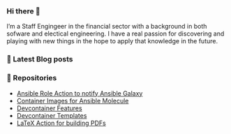 ### Hi there 👋

I’m a Staff Engingeer in the financial sector with a background in both sofware and electical engineering. I have a real passion for discovering and playing with new things in the hope to apply that knowledge in the future.

### 📝 Latest Blog posts

<!-- BLOG-POST-LIST:START -->
<!-- BLOG-POST-LIST:END -->

<!--
**hspaans/hspaans** is a ✨ _special_ ✨ repository because its `README.md` (this file) appears on your GitHub profile.

Here are some ideas to get you started:

- 🔭 I’m currently working on ...
- 🌱 I’m currently learning ...
- 👯 I’m looking to collaborate on ...
- 🤔 I’m looking for help with ...
- 💬 Ask me about ...
- 📫 How to reach me: ...
- 😄 Pronouns: ...
- ⚡ Fun fact: ...
-->

### 📑 Repositories

- [Ansible Role Action to notify Ansible Galaxy](https://github.com/hspaans/ansible-galaxy-action)
- [Container Images for Ansible Molecule](https://github.com/hspaans/molecule-containers)
- [Devcontainer Features](https://github.com/hspaans/devcontainer-features)
- [Devcontainer Templates](https://github.com/hspaans/devcontainer-templates)
- [LaTeX Action for building PDFs](https://github.com/hspaans/latexmk-action)
